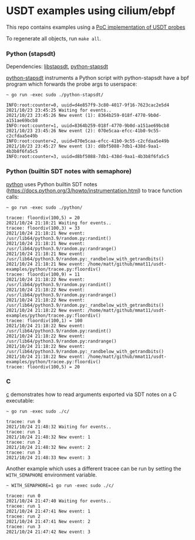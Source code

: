 # USDT examples using cilium/ebpf

This repo contains examples using a [PoC implementation of USDT probes](https://github.com/cilium/ebpf/compare/master...mmat11:matt/usdt)

To regenerate all objects, run `make all`.

### Python (stapsdt)

Dependencies: [libstapsdt](https://github.com/linux-usdt/libstapsdt), [python-stapsdt](https://github.com/linux-usdt/python-stapsdt)

[python-stapsdt](python-stapsdt/) instruments a Python script with python-stapsdt have a bpf program which forwards the probe args to userspace:


```console
~ go run -exec sudo ./python-stapsdt/

INFO:root:counter=0, uuid=d4e857f9-3c80-4017-9f16-7623cac2e5d4
2021/10/23 23:45:25 Waiting for events..
2021/10/23 23:45:26 New event (1): 8364b259-018f-4770-9b0d-a151ae69bcb8
INFO:root:counter=1, uuid=8364b259-018f-4770-9b0d-a151ae69bcb8
2021/10/23 23:45:26 New event (2): 070e5caa-efcc-41b0-9c55-c2cfdaa5e49b
INFO:root:counter=2, uuid=070e5caa-efcc-41b0-9c55-c2cfdaa5e49b
2021/10/23 23:45:27 New event (3): d8bf5088-7db1-438d-9aa1-4b3b8f6fa5c5
INFO:root:counter=3, uuid=d8bf5088-7db1-438d-9aa1-4b3b8f6fa5c5
```

### Python (builtin SDT notes with semaphore)

[python](python/) uses Python builtin SDT notes (https://docs.python.org/3/howto/instrumentation.html) to trace function calls:

```console
~ go run -exec sudo ./python/

tracee: floordiv(100,5) = 20
2021/10/24 21:18:21 Waiting for events..
tracee: floordiv(100,3) = 33
2021/10/24 21:18:21 New event: /usr/lib64/python3.9/random.py:randint()
2021/10/24 21:18:21 New event: /usr/lib64/python3.9/random.py:randrange()
2021/10/24 21:18:21 New event: /usr/lib64/python3.9/random.py:_randbelow_with_getrandbits()
2021/10/24 21:18:21 New event: /home/matt/github/mmat11/usdt-examples/python/tracee.py:floordiv()
tracee: floordiv(100,9) = 11
2021/10/24 21:18:22 New event: /usr/lib64/python3.9/random.py:randint()
2021/10/24 21:18:22 New event: /usr/lib64/python3.9/random.py:randrange()
2021/10/24 21:18:22 New event: /usr/lib64/python3.9/random.py:_randbelow_with_getrandbits()
2021/10/24 21:18:22 New event: /home/matt/github/mmat11/usdt-examples/python/tracee.py:floordiv()
tracee: floordiv(100,1) = 100
2021/10/24 21:18:22 New event: /usr/lib64/python3.9/random.py:randint()
2021/10/24 21:18:22 New event: /usr/lib64/python3.9/random.py:randrange()
2021/10/24 21:18:22 New event: /usr/lib64/python3.9/random.py:_randbelow_with_getrandbits()
2021/10/24 21:18:22 New event: /home/matt/github/mmat11/usdt-examples/python/tracee.py:floordiv()
tracee: floordiv(100,5) = 20
```

### C

[c](c/) demonstrates how to read arguments exported via SDT notes on a C executable:

```console
~ go run -exec sudo ./c/

tracee: run 0
2021/10/24 21:48:32 Waiting for events..
tracee: run 1
2021/10/24 21:48:32 New event: 1
tracee: run 2
2021/10/24 21:48:32 New event: 2
tracee: run 3
2021/10/24 21:48:33 New event: 3
```

Another example which uses a different tracee can be run by setting the `WITH_SEMAPHORE` environment variable.

```console
~ WITH_SEMAPHORE=1 go run -exec sudo ./c/

tracee: run 0
2021/10/24 21:47:40 Waiting for events..
tracee: run 1
2021/10/24 21:47:41 New event: 1
tracee: run 2
2021/10/24 21:47:41 New event: 2
tracee: run 3
2021/10/24 21:47:42 New event: 3
```
